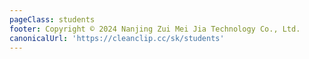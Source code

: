 ```yaml
---
pageClass: students
footer: Copyright © 2024 Nanjing Zui Mei Jia Technology Co., Ltd.
canonicalUrl: 'https://cleanclip.cc/sk/students'
---
```


<Students/>